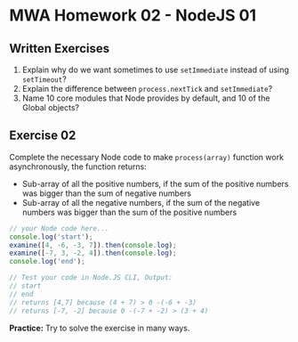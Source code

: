 # MWA Homework 02 - NodeJS 01
## Written Exercises
1. Explain why do we want sometimes to use `setImmediate` instead of using `setTimeout`? 
2. Explain the difference between `process.nextTick` and `setImmediate`?
3. Name 10 core modules that Node provides by default, and 10 of the Global objects?

## Exercise 02
Complete the necessary Node code to make `process(array)` function work asynchronously, the function returns:
* Sub-array of all the positive numbers, if the sum of the positive numbers was bigger than the sum of negative numbers
* Sub-array of all the negative numbers, if the sum of the negative numbers was bigger than the sum of the positive numbers

```javascript
// your Node code here...
console.log('start');
examine([4, -6, -3, 7]).then(console.log); 
examine([-7, 3, -2, 4]).then(console.log);
console.log('end');

// Test your code in Node.JS CLI, Output:
// start
// end
// returns [4,7] because (4 + 7) > 0 -(-6 + -3)
// returns [-7, -2] because 0 -(-7 + -2) > (3 + 4) 
```
**Practice:** Try to solve the exercise in many ways.
